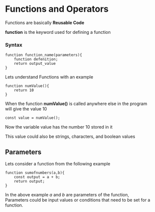 # Functions and Operators 

Functions are basically **Reusable Code** <br>

**function** is the keyword used for defining a function

### Syntax
```
function function_name(parameters){
    function defenition;
    return output_value
}
```

Lets understand Functions with an example

```
function numValue(){
    return 10
}
```
When the function **numValue()** is called anywhere else in the program <br>
will give the value 10

```
const value = numValue();
```
Now the variable value has the number 10 stored in it 

This value could also be strings, characters, and boolean values

## Parameters 

Lets consider a function from the following example
```
function sumofnumbers(a,b){
    const output = a + b;
    return output;
}
```
In the above example *a* and *b* are parameters of the function, <br>
Parameters could be input values or conditions that need to be set for a function.
